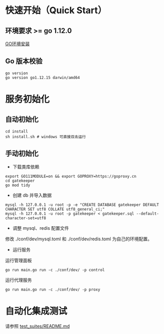 # 快速开始（Quick Start）

## 环境要求 >= go 1.12.0

[GO环境安装](https://www.runoob.com/go/go-environment.html)


## Go 版本校验

```
go version
go version go1.12.15 darwin/amd64
```


# 服务初始化

## 自动初始化

```
cd install
sh install.sh # windows 可直接双击运行
```

## 手动初始化

- 下载类库依赖

```
export GO111MODULE=on && export GOPROXY=https://goproxy.cn
cd gatekeeper
go mod tidy
```

- 创建 db 并导入数据

```
mysql -h 127.0.0.1 -u root -p -e "CREATE DATABASE gatekeeper DEFAULT CHARACTER SET utf8 COLLATE utf8_general_ci;"
mysql -h 127.0.0.1 -u root -p gatekeeper < gatekeeper.sql --default-character-set=utf8
```

- 调整 mysql、redis 配置文件

修改 ./conf/dev/mysql.toml 和 ./conf/dev/redis.toml 为自己的环境配置。

- 运行服务

运行管理面板

```
go run main.go run -c ./conf/dev/ -p control
```

运行代理服务

```
go run main.go run -c ./conf/dev/ -p proxy
```

# 自动化集成测试

请参照 [test_suites/README.md](https://github.com/didi/Gatekeeper/blob/master/test_suites/README.md)